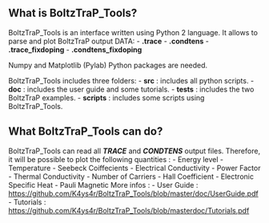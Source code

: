 
## What is BoltzTraP_Tools?

BoltzTraP_Tools is an interface written using Python 2 language.
It allows to parse and plot BoltzTraP output DATA:
       - **.trace**
       - **.condtens**
       - **.trace_fixdoping**
       - **.condtens_fixdoping**

Numpy and Matplotlib (Pylab) Python packages are needed.

BoltzTraP_Tools includes three folders:
       - **src**     : includes all python scripts.
       - **doc**     : includes the user guide and some tutorials.
       - **tests**   : includes the two BoltzTraP examples.
       - **scripts** : includes some scripts using BoltzTraP_Tools.

## What BoltzTraP_Tools can do?
BoltzTraP_Tools can read all ***TRACE*** and ***CONDTENS*** output files.
Therefore, it will be possible to plot the following quantities :
       - Energy level 
       - Temperature
       - Seebeck Coiffecients
       - Electrical Conductivity
       - Power Factor
       - Thermal Conductivity
       - Number of Carriers
       - Hall Coefficient
       - Electronic Specific Heat
       - Pauli Magnetic
More infos :
      - User Guide :  https://github.com/K4ys4r/BoltzTraP_Tools/blob/master/doc/UserGuide.pdf
      - Tutorials  :  https://github.com/K4ys4r/BoltzTraP_Tools/blob/masterdoc/Tutorials.pdf


